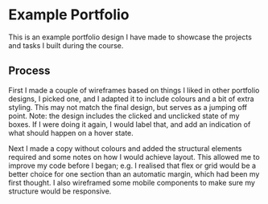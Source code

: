 
# Example Portfolio

This is an example portfolio design I have made to showcase the projects and tasks I built during the course.

## Process

First I made a couple of wireframes based on things I liked in other portfolio designs, I picked one, and I adapted it to include colours and a bit of extra styling. This may not match the final design, but serves as a jumping off point. Note: the design includes the clicked and unclicked state of my boxes. If I were doing it again, I would label that, and add an indication of what should happen on a hover state.

Next I made a copy without colours and added the structural elements required and some notes on how I would achieve layout. This allowed me to improve my code before I began; e.g. I realised that flex or grid would be a better choice for one section than an automatic margin, which had been my first thought. I also wireframed some mobile components to make sure my structure would be responsive. 


